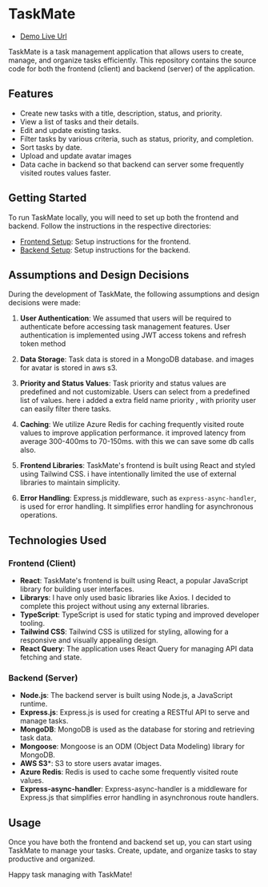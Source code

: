 # TaskMate 

- [Demo Live Url](https://task-management-five-blue.vercel.app)

TaskMate is a task management application that allows users to create, manage, and organize tasks efficiently. This repository contains the source code for both the frontend (client) and backend (server) of the application.

## Features

- Create new tasks with a title, description, status, and priority.
- View a list of tasks and their details.
- Edit and update existing tasks.
- Filter tasks by various criteria, such as status, priority, and completion.
- Sort tasks by date.
- Upload and update avatar images
- Data cache in backend so that backend can server some frequently visited routes values faster.

## Getting Started

To run TaskMate locally, you will need to set up both the frontend and backend. Follow the instructions in the respective directories:

- [Frontend Setup](./client/README.md): Setup instructions for the frontend.
- [Backend Setup](./server/README.md): Setup instructions for the backend.

## Assumptions and Design Decisions

During the development of TaskMate, the following assumptions and design decisions were made:

1. **User Authentication**: We assumed that users will be required to authenticate before accessing task management features. User authentication is implemented using JWT access tokens and refresh token method

2. **Data Storage**: Task data is stored in a MongoDB database. and images for avatar is stored in aws s3.

3. **Priority and Status Values**: Task priority and status values are predefined and not customizable. Users can select from a predefined list of values. here i added a extra field name priority , with priority user can easily filter there tasks.

4. **Caching**: We utilize Azure Redis for caching frequently visited route values to improve application performance. it improved latency from average 300-400ms to 70-150ms. with this we can save some db calls also.

5. **Frontend Libraries**: TaskMate's frontend is built using React and styled using Tailwind CSS. i have intentionally limited the use of external libraries to maintain simplicity.

6. **Error Handling**: Express.js middleware, such as `express-async-handler`, is used for error handling. It simplifies error handling for asynchronous operations.



## Technologies Used

### Frontend (Client)

- **React**: TaskMate's frontend is built using React, a popular JavaScript library for building user interfaces.
- **Librarys**: I have only used basic libraries like Axios. I decided to complete this project without using any external libraries.
- **TypeScript**: TypeScript is used for static typing and improved developer tooling.
- **Tailwind CSS**: Tailwind CSS is utilized for styling, allowing for a responsive and visually appealing design.
- **React Query**: The application uses React Query for managing API data fetching and state.

### Backend (Server)

- **Node.js**: The backend server is built using Node.js, a JavaScript runtime.
- **Express.js**: Express.js is used for creating a RESTful API to serve and manage tasks.
- **MongoDB**: MongoDB is used as the database for storing and retrieving task data.
- **Mongoose**: Mongoose is an ODM (Object Data Modeling) library for MongoDB.
- **AWS S3***: S3 to store users avatar images.
- **Azure Redis**: Redis is used to cache some frequently visited route values.
- **Express-async-handler**: Express-async-handler is a middleware for Express.js that simplifies error handling in asynchronous route handlers.

## Usage

Once you have both the frontend and backend set up, you can start using TaskMate to manage your tasks. Create, update, and organize tasks to stay productive and organized.



Happy task managing with TaskMate!

